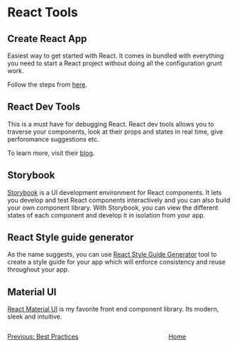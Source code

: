 # React Tools

## Create React App

Easiest way to get started with React. It comes in bundled with everything you need to start a React project without doing all the configuration grunt work.

Follow the steps from [here](https://github.com/facebook/create-react-app).

## React Dev Tools

This is a must have for debugging React. React dev tools allows you to traverse your components, look at their props and states in real time, give perforomance suggestions etc.

To learn more, visit their [blog](https://blog.logrocket.com/debug-react-applications-with-the-new-react-devtools/).

## Storybook

[Storybook](https://storybook.js.org/) is a UI development environment for React components. It lets you develop and test React components interactively and you can also build your own component library. With Storybook, you can view the different states of each component and develop it in isolation from your app. 

## React Style guide generator

As the name suggests, you can use [React Style Guide Generator](https://github.com/pocotan001/react-styleguide-generator) tool to create a style guide for your app which will enforce consistency and reuse throughout your app. 

## Material UI

[React Material UI](https://material-ui.com/) is my favorite front end component library. Its modern, sleek and intuitive.

<div style="display: flex; justify-content:space-between">
  <a href="./brush_up_react_best_practices.md"><p style="text-align: left;">Previous: Best Practices</p>

  <a href="./readme"><p style="text-align: right;">Home</p></a>
</div>